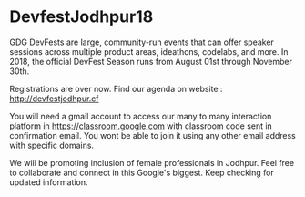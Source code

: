 # DevfestJodhpur18

GDG DevFests are large, community-run events that can offer speaker sessions across multiple product areas, ideathons, codelabs, and more. In 2018, the official DevFest Season runs from August 01st through November 30th.

Registrations are over now. Find our agenda on website : http://devfestjodhpur.cf

You will need a gmail account to access our many to many interaction platform in https://classroom.google.com with classroom code sent in confirmation email. You wont be able to join it using any other email address with specific domains.

We will be promoting inclusion of female professionals in Jodhpur. Feel free to collaborate and connect in this Google's biggest. Keep checking for updated information.
